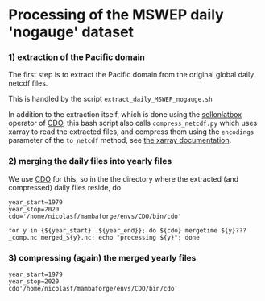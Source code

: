 # Processing of the MSWEP daily 'nogauge' dataset 

### 1) extraction of the Pacific domain 

The first step is to extract the Pacific domain from the original global daily netcdf files. 

This is handled by the script `extract_daily_MSWEP_nogauge.sh`   

In addition to the extraction itself, which is done using the [sellonlatbox](https://code.mpimet.mpg.de/projects/cdo/embedded/index.html#x1-1900002.3.5) operator of [CDO](https://code.mpimet.mpg.de/projects/cdo/), this bash script also calls `compress_netcdf.py` which uses xarray to read the extracted files, and compress them 
using the `encodings` parameter of the `to_netcdf` method, see [the xarray documentation](https://docs.xarray.dev/en/stable/generated/xarray.Dataset.to_netcdf.html). 

### 2) merging the daily files into yearly files 

We use [CDO](https://code.mpimet.mpg.de/projects/cdo/) for this, so in the the directory where the extracted (and compressed) daily files reside, do 

```
year_start=1979
year_stop=2020
cdo='/home/nicolasf/mambaforge/envs/CDO/bin/cdo'

for y in {${year_start}..${year_end}}; do ${cdo} mergetime ${y}???_comp.nc merged_${y}.nc; echo "processing ${y}"; done
```

### 3) compressing (again) the merged yearly files

```
year_start=1979
year_stop=2020
cdo'/home/nicolasf/mambaforge/envs/CDO/bin/cdo'


```



